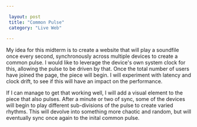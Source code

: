 ```yaml
---

 layout: post
 title: "Common Pulse"
 category: "Live Web"
 
---
```


My idea for this midterm is to create a website that will play a soundfile once every second, synchronously across multiple devices to create a common pulse. I would like to leverage the device's own system clock for this, allowing the pulse to be driven by that. Once the total number of users have joined the page, the piece will begin. I will experiment with latency and clock drift, to see if this will have an impact on the performance. 

If I can manage to get that working well, I will add a visual element to the piece that also pulses. After a minute or two of sync, some of the devices will begin to play different sub-divisions of the pulse to create varied rhythms. This will devolve into something more chaotic and random, but will eventually sync once again to the inital common pulse. 

